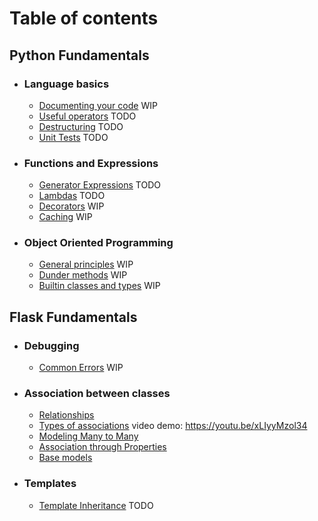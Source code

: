 # Table of contents
## Python Fundamentals
- ### Language basics
    - [Documenting your code](/python_fundamentals/language_basics/documentation.md) WIP
    - [Useful operators](/python_fundamentals/language_basics/operators.md) TODO
    - [Destructuring](/python_fundamentals/language_basics/destructuring.md) TODO
    - [Unit Tests](/python_fundamentals/language_basics/unit_tests.md) TODO
- ### Functions and Expressions
    - [Generator Expressions](/python_fundamentals/functions_expressions/expressions.md) TODO
    - [Lambdas](/python_fundamentals/functions_expressions/lambdas.md) TODO
    - [Decorators](/python_fundamentals/functions_expressions/decorators.md) WIP
    - [Caching](/python_fundamentals/functions_expressions/caching.md) WIP
- ### Object Oriented Programming
    - [General principles](/python_fundamentals/OOP/oop_fundamentals.md) WIP
    - [Dunder methods](/python_fundamentals/OOP/dunder_methods.md) WIP
    - [Builtin classes and types](/python_fundamentals/OOP/builtin_classes.md) WIP
## Flask Fundamentals
- ### Debugging
    - [Common Errors](/flask_fundamentals//debugging/debugging.md) WIP
- ### Association between classes
    - [Relationships](/flask_fundamentals/association/relationships.md)
    - [Types of associations](/flask_fundamentals/association/more_association.md) video demo: https://youtu.be/xLIyyMzol34
    - [Modeling Many to Many](/flask_fundamentals/association/many_to_many.md)
    - [Association through Properties](/flask_fundamentals/association/properties.md)
    - [Base models](/flask_fundamentals/association/base_models.md)
- ### Templates
    - [Template Inheritance](/flask_fundamentals/templates/template_inheritance.md) TODO



